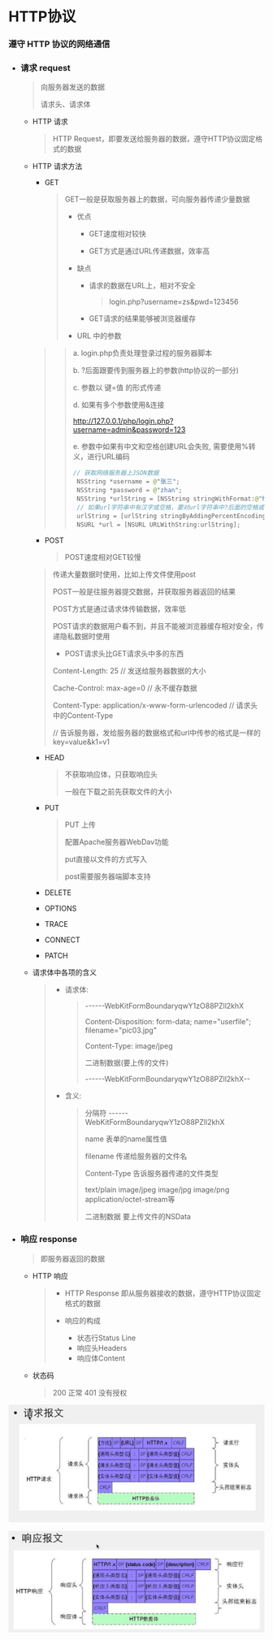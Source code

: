 # HTTP协议



### 遵守 HTTP 协议的网络通信

- ### 请求 request

  > 向服务器发送的数据
  >
  > 请求头、请求体

  - HTTP 请求 

    > HTTP Request，即要发送给服务器的数据，遵守HTTP协议固定格式的数据

  - HTTP 请求方法

    - GET

      > GET一般是获取服务器上的数据，可向服务器传递少量数据
      >
      > - 优点
      >
      >   - GET速度相对较快
      >
      >   - GET方式是通过URL传递数据，效率高
      >
      > - 缺点
      >
      >   - 请求的数据在URL上，相对不安全
      >
      >     > login.php?username=zs&pwd=123456
      >
      >   - GET请求的结果能够被浏览器缓存
      >
      > - URL 中的参数

    >  > a. login.php负责处理登录过程的服务器脚本
    >  >
    >  > b. ?后面跟要传到服务器上的参数(http协议的一部分)
    >  >
    >  > c. 参数以 键=值 的形式传递
    >  >
    >  > d. 如果有多个参数使用&连接
    >  >
    >  > http://127.0.0.1/php/login.php?username=admin&password=123
    >  >
    >  > e. 参数中如果有中文和空格创建URL会失败, 需要使用%转义，进行URL编码
    >  >
    >  > ```swift
    >  > // 获取网络服务器上JSON数据
    >  >  NSString *username = @"张三";
    >  >  NSString *password = @"zhan";
    >  >  NSString *urlString = [NSString stringWithFormat:@"http://127.0.0.1/php/login.php?username=%@&password=%@",username, password];
    >  >  // 如果url字符串中有汉字或空格，要对url字符串中?后面的空格或者汉字做百分号转义
    >  >  urlString = [urlString stringByAddingPercentEncodingWithAllowedCharacters:[NSCharacterSet URLQueryAllowedCharacterSet]];
    >  >  NSURL *url = [NSURL URLWithString:urlString];
    >  > ```
    >  >
    >  > 

    - POST

      > POST速度相对GET较慢

    >传递大量数据时使用，比如上传文件使用post
    >
    >POST一般是往服务器提交数据，并获取服务器返回的结果
    >
    >POST方式是通过请求体传输数据，效率低
    >
    >POST请求的数据用户看不到，并且不能被浏览器缓存相对安全，传递隐私数据时使用
    >
    >- POST请求头比GET请求头中多的东西
    >
    >  Content-Length: 25 // 发送给服务器数据的大小
    >
    >  Cache-Control: max-age=0 // 永不缓存数据
    >
    >  Content-Type: application/x-www-form-urlencoded // 请求头中的Content-Type
    >
    >  // 告诉服务器，发给服务器的数据格式和url中传参的格式是一样的 key=value&k1=v1

    - HEAD

      > 不获取响应体，只获取响应头
      >
      > 一般在下载之前先获取文件的大小

    - PUT

      > PUT 上传
      >
      > 配置Apache服务器WebDav功能
      >
      > put直接以文件的方式写入
      >
      > post需要服务器端脚本支持

    - DELETE

    - OPTIONS

    - TRACE

    - CONNECT

    - PATCH

  - 请求体中各项的含义

    > - 请求体:
    >
    >   > ------WebKitFormBoundaryqwY1zO88PZll2khX
    >   >
    >   > Content-Disposition: form-data; name="userfile"; filename="pic03.jpg"
    >   >
    >   > Content-Type: image/jpeg
    >   >
    >   > 
    >   >
    >   > 二进制数据(要上传的文件)
    >   >
    >   > ------WebKitFormBoundaryqwY1zO88PZll2khX--
    >
    > - 含义:
    >
    >   > 分隔符 ------WebKitFormBoundaryqwY1zO88PZll2khX
    >   >
    >   > name 表单的name属性值
    >   >
    >   > filename 传递给服务器的文件名
    >   >
    >   > Content-Type 告诉服务器传递的文件类型
    >   >
    >   > text/plain image/jpeg image/jpg image/png application/octet-stream等
    >   >
    >   > 二进制数据 要上传文件的NSData

- ### 响应 response

  > 即服务器返回的数据

  - HTTP 响应

    > - HTTP Response 即从服务器接收的数据，遵守HTTP协议固定格式的数据
    >
    > - 响应的构成
    >   - 状态行Status Line 
    >   - 响应头Headers
    >   - 响应体Content

  - 状态码

    > 200 正常
    > 401 没有授权



![HTTP请求报文](网络.ftd/HTTP请求报文.png)

![HTTP响应报文](网络.ftd/HTTP响应报文.png)

